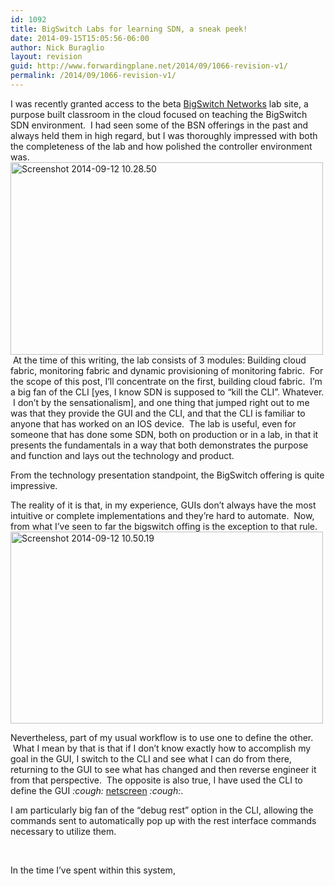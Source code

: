 ```yaml
---
id: 1092
title: BigSwitch Labs for learning SDN, a sneak peek!
date: 2014-09-15T15:05:56-06:00
author: Nick Buraglio
layout: revision
guid: http://www.forwardingplane.net/2014/09/1066-revision-v1/
permalink: /2014/09/1066-revision-v1/
---
```

I was recently granted access to the beta <a href="http://www.bigswitch.com/" target="_blank">BigSwitch Networks</a> lab site, a purpose built classroom in the cloud focused on teaching the BigSwitch SDN environment.  I had seen some of the BSN offerings in the past and always held them in high regard, but I was thoroughly impressed with both the completeness of the lab and how polished the controller environment was.<img class="aligncenter wp-image-1070" src="http://www.forwardingplane.net/wp-content/uploads/2014/09/Screenshot-2014-09-12-10.28.50.png" alt="Screenshot 2014-09-12 10.28.50" width="500" height="308" />  At the time of this writing, the lab consists of 3 modules: Building cloud fabric, monitoring fabric and dynamic provisioning of monitoring fabric.  For the scope of this post, I&#8217;ll concentrate on the first, building cloud fabric.  I&#8217;m a big fan of the CLI [yes, I know SDN is supposed to &#8220;kill the CLI&#8221;. Whatever.  I don&#8217;t by the sensationalism], and one thing that jumped right out to me was that they provide the GUI and the CLI, and that the CLI is familiar to anyone that has worked on an IOS device.  The lab is useful, even for someone that has done some SDN, both on production or in a lab, in that it presents the fundamentals in a way that both demonstrates the purpose and function and lays out the technology and product.

From the technology presentation standpoint, the BigSwitch offering is quite impressive.

The reality of it is that, in my experience, GUIs don&#8217;t always have the most intuitive or complete implementations and they&#8217;re hard to automate.  Now, from what I&#8217;ve seen to far the bigswitch offing is the exception to that rule.  <img class="aligncenter wp-image-1084" src="http://www.forwardingplane.net/wp-content/uploads/2014/09/Screenshot-2014-09-12-10.50.19.png" alt="Screenshot 2014-09-12 10.50.19" width="500" height="307" />

Nevertheless, part of my usual workflow is to use one to define the other.  What I mean by that is that if I don&#8217;t know exactly how to accomplish my goal in the GUI, I switch to the CLI and see what I can do from there, returning to the GUI to see what has changed and then reverse engineer it from that perspective.  The opposite is also true, I have used the CLI to define the GUI _:cough:_ <a href="http://www.juniper.net/us/en/products-services/security/netscreen/" target="_blank">netscreen</a> _:cough:_.

I am particularly big fan of the &#8220;debug rest&#8221; option in the CLI, allowing the commands sent to automatically pop up with the rest interface commands necessary to utilize them.

&nbsp;

In the time I&#8217;ve spent within this system,